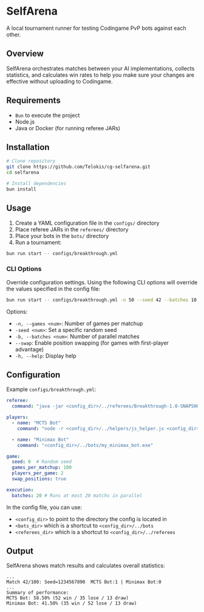# SelfArena

A local tournament runner for testing Codingame PvP bots against each other.

## Overview

SelfArena orchestrates matches between your AI implementations, collects statistics, and calculates win rates to help you make sure your changes are effective without uploading to Codingame.

## Requirements

- `Bun` to execute the project
- Node.js
- Java or Docker (for running referee JARs)

## Installation

```bash
# Clone repository
git clone https://github.com/Telokis/cg-selfarena.git
cd selfarena

# Install dependencies
bun install
```

## Usage

1. Create a YAML configuration file in the `configs/` directory
2. Place referee JARs in the `referees/` directory
3. Place your bots in the `bots/` directory
4. Run a tournament:

```bash
bun run start -- configs/breakthrough.yml
```

### CLI Options

Override configuration settings. Using the following CLI options will override the values specified in the config file:

```bash
bun run start -- configs/breakthrough.yml -n 50 --seed 42 --batches 10 --swap
```

Options:
- `-n, --games <num>`: Number of games per matchup
- `-seed <num>`: Set a specific random seed
- `-b, --batches <num>`: Number of parallel matches
- `--swap`: Enable position swapping (for games with first-player advantage)
- `-h, --help`: Display help

## Configuration

Example `configs/breakthrough.yml`:

```yaml
referee:
  command: "java -jar <config_dir>/../referees/Breakthrough-1.0-SNAPSHOT.jar"

players:
  - name: "MCTS Bot"
    command: "node -r <config_dir>/../helpers/js_helper.js <config_dir>/../bots/my_mcts_bot.js"

  - name: "Minimax Bot"
    command: "<config_dir>/../bots/my_minimax_bot.exe"

game:
  seed: 0  # Random seed
  games_per_matchup: 100
  players_per_game: 2
  swap_positions: true

execution:
  batches: 20 # Runs at most 20 matchs in parallel
```

In the config file, you can use:
- `<config_dir>` to point to the directory the config is located in
- `<bots_dir>` which is a shortcut to `<config_dir>/../bots`
- `<referees_dir>` which is a shortcut to `<config_dir>/../referees`

## Output

SelfArena shows match results and calculates overall statistics:

```
...
Match 42/100: Seed=1234567890  MCTS Bot:1 | Minimax Bot:0
...
Summary of performance:
MCTS Bot: 58.50% (52 win / 35 lose / 13 draw)
Minimax Bot: 41.50% (35 win / 52 lose / 13 draw)
```